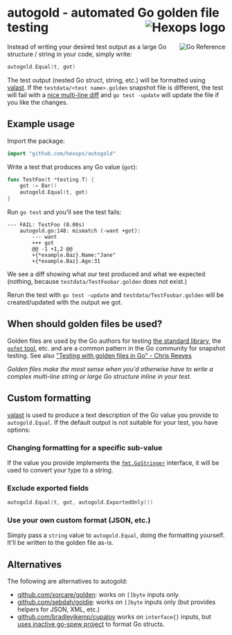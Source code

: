 # autogold - automated Go golden file testing <a href="https://hexops.com"><img align="right" alt="Hexops logo" src="https://raw.githubusercontent.com/hexops/media/master/readme.svg"></img></a>

<a href="https://pkg.go.dev/badge/github.com/hexops/autogold"><img src="https://pkg.go.dev/badge/badge/github.com/hexops/autogold.svg" alt="Go Reference" align="right"></a>

Instead of writing your desired test output as a large Go structure / string in your code, simply write:

```Go
autogold.Equal(t, got)
```

The test output (nested Go struct, string, etc.) will be formatted using [valast](https://github.com/hexops/valast). If the `testdata/<test name>.golden` snapshot file is different, the test will fail with a [nice multi-line diff](https://github.com/hexops/gotextdiff) and `go test -update` will update the file if you like the changes.

## Example usage

Import the package:

```Go
import "github.com/hexops/autogold"
```

Write a test that produces any Go value (`got`):

```Go
func TestFoo(t *testing.T) {
    got := Bar()
    autogold.Equal(t, got)
}
```

Run `go test` and you'll see the test fails:

```
--- FAIL: TestFoo (0.00s)
    autogold.go:148: mismatch (-want +got):
        --- want
        +++ got
        @@ -1 +1,2 @@
        +{*example.Baz}.Name:"Jane"
        +{*example.Baz}.Age:31
```

We see a diff showing what our test produced and what we expected (nothing, because `testdata/TestFoobar.golden` does not exist.)

Rerun the test with `go test -update` and `testdata/TestFoobar.golden` will be created/updated with the output we got.

## When should golden files be used?

Golden files are used by the Go authors for testing [the standard library](https://golang.org/src/go/doc/doc_test.go), the [`gofmt` tool](https://github.com/golang/go/blob/master/src/cmd/gofmt/gofmt_test.go#L124-L130), etc. and are a common pattern in the Go community for snapshot testing. See also ["Testing with golden files in Go" - Chris Reeves](https://medium.com/soon-london/testing-with-golden-files-in-go-7fccc71c43d3)

_Golden files make the most sense when you'd otherwise have to write a complex multi-line string or large Go structure inline in your test._

## Custom formatting

[valast](https://github.com/hexops/valast) is used to produce a text description of the Go value you provide to `autogold.Equal`. If the default output is not suitable for your test, you have options:

### Changing formatting for a specific sub-value

If the value you provide implements the [`fmt.GoStringer`](https://golang.org/pkg/fmt/#GoStringer) interface, it will be used to convert your type to a string.

### Exclude exported fields

```Go
autogold.Equal(t, got, autogold.ExportedOnly())
```

### Use your own custom format (JSON, etc.)

Simply pass a `string` value to `autogold.Equal`, doing the formatting yourself. It'll be written to the golden file as-is.

## Alternatives

The following are alternatives to autogold:

- [github.com/xorcare/golden](https://pkg.go.dev/github.com/xorcare/golden): works on `[]byte` inputs only.
- [github.com/sebdah/goldie](https://pkg.go.dev/github.com/sebdah/goldie/v2): works on `[]byte` inputs only (but provides helpers for JSON, XML, etc.)
- [github.com/bradleyjkemp/cupaloy](https://pkg.go.dev/github.com/bradleyjkemp/cupaloy/v2) works on `interface{}` inputs, but [uses inactive go-spew project](https://github.com/davecgh/go-spew/issues/128) to format Go structs.
